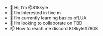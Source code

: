 - 👋 Hi, I’m @818kyle
- 👀 I’m interested in five m 
- 🌱 I’m currently learning basics ofLUA
- 💞️ I’m looking to collaborate on TBD
- 📫 How to reach me discord 818kyle#7808

<!---
818kyle/818kyle is a ✨ special ✨ repository because its `README.md` (this file) appears on your GitHub profile.
You can click the Preview link to take a look at your changes.
--->
